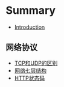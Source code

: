 # Summary

* [Introduction](README.md)

## 网络协议

* [TCP和UDP的区别](网络协议/TCP和UDP的区别.md)
* [网络七层结构](网络协议/七层结构.md)
* [HTTP状态码](网络协议/http状态码.md)

